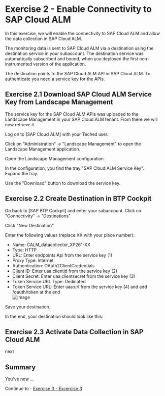 # Exercise 2 - Enable Connectivity to SAP Cloud ALM

In this exercise, we will enable the connectivity to SAP Cloud ALM and allow the data collection in SAP Cloud ALM.

The monitoring data is sent to SAP Cloud ALM via a destination using the destination service in your subaccount. The destination service was automatically subscribed and bound, when you deployed the first non-instrumented version of the application.

The destination points to the SAP Cloud ALM API in SAP Cloud ALM. To authenticate you need a service key for the APIs. 

## Exercise 2.1 Download SAP Cloud ALM Service Key from Landscape Management

The service key for the SAP Cloud ALM APIs was uploaded to the Landscape Management in your SAP Cloud ALM tenant. From there we will now retrieve it.

Log on to [SAP Cloud ALM] with your Teched user.
<br>

Click on "Administration" -> "Landscape Management" to open the Landscape Management application.
<br>

Open the Landscape Management configuration.
<br>

In the configuration, you find the tray "SAP Cloud ALM Service Key". Expand the tray.
<br>

Use the "Download" button to download the service key.
<br>

## Exercise 2.2 Create Destination in BTP Cockpit

Go back to [SAP BTP Cockpit] and enter your subaccount. Click on "Connectivity" -> "Destinations"
<br>

Click "New Destination"
<br>

Enter the following values (replace XX with your place number):
- Name: CALM_datacollector_XP261-XX
- Type: HTTP
- URL: Enter endpoints:Api from the service key (1)
- Proxy Type: Internet
- Authentication: OAuth2ClientCredentials
- Client ID: Enter uaa:clientid from the service key (2)
- Client Secret: Enter uaa:clientsecret from the service key (3)
- Token Service URL Type: Dedicated
- Token Service URL: Enter uaa:url from the service key (4) and add /oauth/token at the end
<br>![image](https://github.com/SAP-samples/teched2023-XP261/assets/113598836/170b4a57-0aaf-4b00-9e90-30350e48f4ea)


Save your destination.

In the end, your destination should look like this:
<br>

## Exercise 2.3 Activate Data Collection in SAP Cloud ALM

next

## Summary

You've now ...

Continue to - [Exercise 3 - Excercise 3 ](../ex3/README.md)
